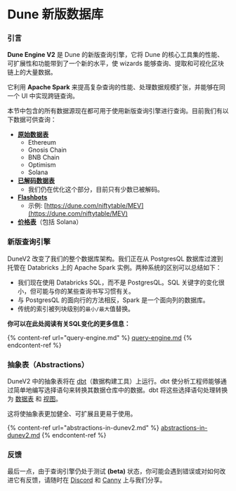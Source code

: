 # Dune 新版数据库

### **引言**

**Dune Engine V2** 是 Dune 的新版查询引擎，它将 Dune 的核心工具集的性能、可扩展性和功能带到了一个新的水平，使 wizards 能够查询、提取和可视化区块链上的大量数据。

它利用 **Apache Spark** 来提高复杂查询的性能、处理数据规模扩张，并能够在同一个 UI 中实现跨链查询。

本节中包含的所有数据源现在都可用于使用新版查询引擎进行查询。目前我们有以下数据可供查询：

* ****[**原始数据表**](../../data-tables/data-tables/raw-data/)****
  * Ethereum
  * Gnosis Chain
  * BNB Chain
  * Optimism
  * Solana
* ****[**已解码数据表**](../../data-tables/data-tables/decoded-data.md)****
  * 我们仍在优化这个部分，目前只有少数已被解码。
* ****[**Flashbots**](../../data-tables/data-tables/community-data/flashbots.md)****
  * 示例: [https://dune.com/niftytable/MEV](https://dune.com/niftytable/MEV)
* ****[**价格表**](../../data-tables/data-tables/prices.md)****（包括 Solana）

### 新版查询引擎

DuneV2 改变了我们的整个数据库架构。我们正在从 PostgresQL 数据库过渡到托管在 Databricks 上的 Apache Spark 实例。两种系统的区别可以总结如下：

* 我们现在使用 Databricks SQL，而不是 PostgresQL。SQL 关键字的变化很小，但可能与你的某些查询书写习惯有关。&#x20;
* 与 PostgresQL 的面向行的方法相反，Spark 是一个面向列的数据库。
* 传统的索引被列块级别的`最小/最大`值替换。

**你可以在此处阅读有关SQL变化的更多信息：**

{% content-ref url="query-engine.md" %}
[query-engine.md](query-engine.md)
{% endcontent-ref %}

### 抽象表（Abstractions）

DuneV2 中的抽象表将在 [dbt](https://docs.getdbt.com/docs/introduction)（数据构建工具）上运行。dbt 使分析工程师能够通过简单地编写选择语句来转换其数据仓库中的数据。dbt 将这些选择语句处理转换为 [数据表](https://docs.getdbt.com/terms/table) 和 [视图](https://docs.getdbt.com/terms/view)。

这将使抽象表更加健全、可扩展且更易于使用。

{% content-ref url="abstractions-in-dunev2.md" %}
[abstractions-in-dunev2.md](abstractions-in-dunev2.md)
{% endcontent-ref %}

### 反馈

最后一点，由于查询引擎仍处于测试 **(beta)** 状态，你可能会遇到错误或对如何改进它有反馈，请随时在 [Discord](https://discord.com/invite/ErrzwBz) 和 [Canny](https://dune.canny.io/) 上与我们分享。
